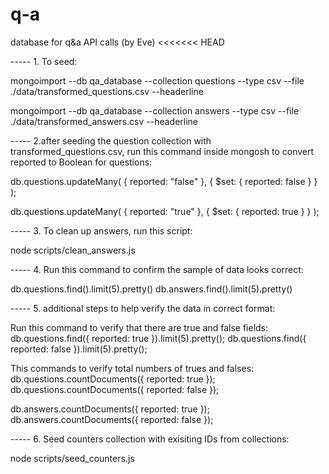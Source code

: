 # q-a
database for q&amp;a API calls (by Eve)
<<<<<<< HEAD


----- 1. To seed:

mongoimport --db qa_database --collection questions --type csv --file ./data/transformed_questions.csv --headerline

mongoimport --db qa_database --collection answers --type csv --file ./data/transformed_answers.csv --headerline

----- 2.after seeding the question collection with transformed_questions.csv, run this command inside mongosh to convert reported to Boolean for questions:

db.questions.updateMany(
  { reported: "false" },
  { $set: { reported: false } }
);

db.questions.updateMany(
  { reported: "true" },
  { $set: { reported: true } }
);

----- 3. To clean up answers, run this script:

node scripts/clean_answers.js


----- 4. Run this command to confirm the sample of data looks correct:

db.questions.find().limit(5).pretty()
db.answers.find().limit(5).pretty()



----- 5. additional steps to help verify the data in correct format:

Run this command to verify that there are true and false fields:
db.questions.find({ reported: true }).limit(5).pretty();
db.questions.find({ reported: false }).limit(5).pretty();


This commands to verify total numbers of trues and falses:
db.questions.countDocuments({ reported: true });
db.questions.countDocuments({ reported: false });

db.answers.countDocuments({ reported: true });
db.answers.countDocuments({ reported: false });


----- 6. Seed counters collection with exisiting IDs from collections:

node scripts/seed_counters.js



